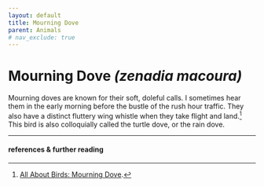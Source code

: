 ```yaml
---
layout: default
title: Mourning Dove
parent: Animals
# nav_exclude: true
---
```


# Mourning Dove *(zenadia macoura)*
Mourning doves are known for their soft, doleful calls. I sometimes hear them in the early morning before the bustle of the rush hour traffic. They also have a distinct fluttery wing whistle when they take flight and land.[^1] This bird is also colloquially called the turtle dove, or the rain dove. 

-----
#### references & further reading
[^1]: [All About Birds: Mourning Dove](https://celebrateurbanbirds.org/blog/know-wing-whistles/).
